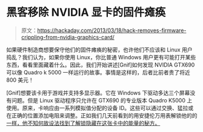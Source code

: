 # 黑客移除 NVIDIA 显卡的固件瘫痪

> 原文：<https://hackaday.com/2013/03/18/hack-removes-firmware-crippling-from-nvidia-graphics-card/>

如果硬件制造商想要保守他们的固件瘫痪的秘密，也许他们不应该和 Linux 用户捣乱？我们认为，如果你使用 Linux，你比普通 Windows 用户更有可能打开某些东西，看看里面藏着什么。因此，我们开始讲述[Gnif]如何发现 NVIDIA GTX690 可以像 Quadro k 5000 一样运行的故事。事情是这样的，后者比前者贵了将近 800 美元！

[Gnif]想要该卡用于游戏并支持多显示器。它在 Windows 下驱动多达三个屏幕没有问题。但是 Linux 驱动程序只允许在 GTX690 的专业版本 Quadro K5000 上使用。原来，卡响应由一系列模拟值分配的设备 ID。这些可以通过交换、猛拉或在正确的位置添加电阻来调整。正如我们几天前看到的用安捷伦万用表解锁他的的[一样，他不知何故设法找到了解锁隐藏在这张卡中的能量的秘方。](http://hackaday.com/2013/03/14/eeprom-hack-unlocks-crippled-features-in-agilent-multimeter-and-lcr-meter/)